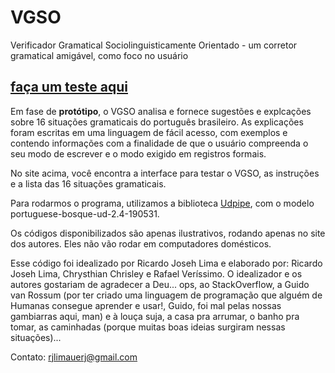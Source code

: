 # VGSO 
Verificador Gramatical Sociolinguisticamente Orientado - um corretor gramatical amigável, como foco no usuário
## [faça um teste aqui](https://rjlimauerj.pythonanywhere.com)

Em fase de **protótipo**, o VGSO analisa e fornece sugestões e explcações sobre 16 situações gramaticais do português brasileiro. As explicações foram escritas em uma linguagem de fácil acesso, com exemplos e contendo informações com a finalidade de que o usuário compreenda o seu modo de escrever e o modo exigido em registros formais.

No site acima, você encontra a interface para testar o VGSO, as instruções e a lista das 16 situações gramaticais.

Para rodarmos o programa, utilizamos a biblioteca [Udpipe](http://ufal.mff.cuni.cz/udpipe), com o modelo portuguese-bosque-ud-2.4-190531.

Os códigos disponibilizados são apenas ilustrativos, rodando apenas no site dos autores. Eles não vão rodar em computadores domésticos.

Esse código foi idealizado por Ricardo Joseh Lima e elaborado por: Ricardo Joseh Lima, Chrysthian Chrisley e Rafael Veríssimo. O idealizador e os autores gostariam de agradecer a Deu... ops, ao StackOverflow, a Guido van Rossum (por ter criado uma linguagem de programação que alguém de Humanas consegue aprender e usar!, Guido, foi mal pelas nossas gambiarras aqui, man) e à louça suja, a casa pra arrumar, o banho pra tomar, as caminhadas (porque muitas boas ideias surgiram nessas situações)...

Contato: rjlimauerj@gmail.com
